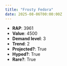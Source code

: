 ```yaml
---
title: "Frosty Fedora"
date: 2025-08-06T00:00:00Z
---
```

- **RAP**: 3961
- **Value**: 4500
- **Demand level**: 3
- **Trend**: 2
- **Projected?**: True
- **Hyped?**: True
- **Rare?**: True
